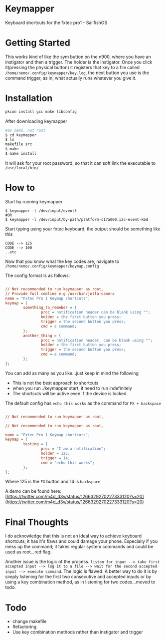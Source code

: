 # Keymapper
Keyboard shortcuts for the fxtec pro1 - SailfishOS


# Getting Started
This works kind of like the sym button on the n900, where you have an instigator and then a trigger. The holder is the instigator. Once you click it(pressing the physical button) it registers that key to a file called `/home/nemo/.config/keymapper/key.log`, the next button you use is the command trigger, as in, what actually runs whatever you give it.


# Installation

```bash
pkcon install gcc make libconfig
```

After downloading keymapper

```bash
#as nemo, not root
$ cd keymapper
$ ls
makefile src
$ make
$ make install
```
It will ask for your root password, so that it can soft link the executable to `/usr/local/bin/`

# How to

Start by running keymapper

```
$ keymapper -l /dev/input/event3
#OR
$ keymapper -l /dev/input/by-path/platform-c17a000.i2c-event-kbd 
```

Start typing using your fxtec keyboard, the output should be something like this

```
CODE --> 125
CODE --> 100
..etc
```

Now that you know what the key codes are, navigate to `/home/nemo/.config/keymapper/keymap.config`

The config format is as follows:

```cfg

// Not recommended to run keymapper as root,
// Provide full cmdline e.g /usr/bin/jolla-camera
name = "Fxtec Pro 1 Keymap shortcuts";
keymap = {
        something_to_remeber = {
                proc = notification header can be blank using "";
                holder = the first button you press;
                trigger = the second button you press;
                cmd = a command;
        };
        another_thing = {
                proc = notification header, can be blank using "";
                holder = the first button you press;
                trigger = the second button you press;
                cmd = a command;
        };
};

```
You can add as many as you like...just keep in mind the following
* This is not the best approach to shortcuts
* when you run ./keymapper start, it need to run indefinitely
* The shortcuts will be active even if the device is locked.

The default config has `echo this works` as the command for `FX + backspace`

```cfg

// Not recommended to run keymapper as root,

// Not recommended to run keymapper as root,

name = "Fxtec Pro 1 Keymap shortcuts";
keymap = {
        testing = {
                proc = "I am a notification";
                holder = 125;
                trigger = 14;
                cmd = "echo this works";
        };
};

```
Where 125 is the `FX` button and 14 is `backspace`



A demo can be found here: [https://twitter.com/m4d_d3v/status/1266329270227333120?s=20](https://twitter.com/m4d_d3v/status/1266329270227333120?s=20)

# Final Thoughts

I do acknowledge that this is not an ideal way to achieve keyboard shortcuts, it has it's flaws and could damage your phone. Especially if you mess up the command; it takes regular system commands and could be used as root...red flag. 

Another issue is the logic of the process. `listen for input --> take first accepted input --> log it to a file --> wait for the second accepted input --> execute command`. The logic is flawed. A better way to do it is by simply listening for the first two consecutive and accepted inputs or by using a key combination method, as in listening for two codes...moved to todo.

# Todo

* change makefile
* Refactoring
* Use key combination methods rather than instigator and trigger

 


